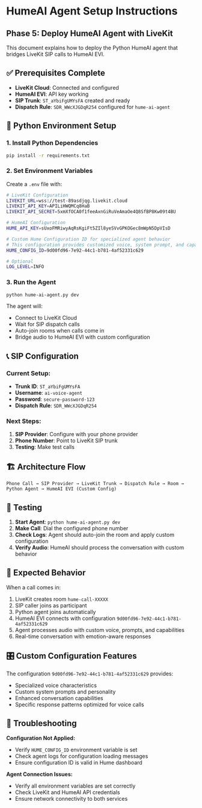 # HumeAI Agent Setup Instructions

## Phase 5: Deploy HumeAI Agent with LiveKit

This document explains how to deploy the Python HumeAI agent that bridges LiveKit SIP calls to HumeAI EVI.

## ✅ Prerequisites Complete

- **LiveKit Cloud**: Connected and configured
- **HumeAI EVI**: API key working
- **SIP Trunk**: `ST_aYbiFgUMYsFA` created and ready
- **Dispatch Rule**: `SDR_WWcXJGDqR254` configured for `hume-ai-agent`

## 🐍 Python Environment Setup

### 1. Install Python Dependencies

```bash
pip install -r requirements.txt
```

### 2. Set Environment Variables

Create a `.env` file with:

```bash
# LiveKit Configuration
LIVEKIT_URL=wss://test-89asdjqg.livekit.cloud
LIVEKIT_API_KEY=APILiHWQMCq8HaB
LIVEKIT_API_SECRET=5xmXfOCA0f1feeAxnGiRuVeAmaOe4Q8SfBP8Kw09t4BU

# HumeAI Configuration
HUME_API_KEY=sUxoFMRiwyAqRsKgiFt5ZIl8yeSVvGPKOGec8mWpN5DpVIsD

# Custom Hume Configuration ID for specialized agent behavior
# This configuration provides customized voice, system prompt, and capabilities
HUME_CONFIG_ID=9d00fd96-7e92-44c1-b781-4af52331c629

# Optional
LOG_LEVEL=INFO
```

### 3. Run the Agent

```bash
python hume-ai-agent.py dev
```

The agent will:
- Connect to LiveKit Cloud
- Wait for SIP dispatch calls
- Auto-join rooms when calls come in
- Bridge audio to HumeAI EVI with custom configuration

## 📞 SIP Configuration

### Current Setup:
- **Trunk ID**: `ST_aYbiFgUMYsFA`
- **Username**: `ai-voice-agent`  
- **Password**: `secure-password-123`
- **Dispatch Rule**: `SDR_WWcXJGDqR254`

### Next Steps:
1. **SIP Provider**: Configure with your phone provider
2. **Phone Number**: Point to LiveKit SIP trunk
3. **Testing**: Make test calls

## 🏗️ Architecture Flow

```
Phone Call → SIP Provider → LiveKit Trunk → Dispatch Rule → Room → Python Agent → HumeAI EVI (Custom Config)
```

## 🚀 Testing

1. **Start Agent**: `python hume-ai-agent.py dev`
2. **Make Call**: Dial the configured phone number
3. **Check Logs**: Agent should auto-join the room and apply custom configuration
4. **Verify Audio**: HumeAI should process the conversation with custom behavior

## 🎯 Expected Behavior

When a call comes in:
1. LiveKit creates room `hume-call-XXXXX`
2. SIP caller joins as participant
3. Python agent joins automatically  
4. HumeAI EVI connects with configuration `9d00fd96-7e92-44c1-b781-4af52331c629`
5. Agent processes audio with custom voice, prompts, and capabilities
6. Real-time conversation with emotion-aware responses

## 🎛️ Custom Configuration Features

The configuration `9d00fd96-7e92-44c1-b781-4af52331c629` provides:
- Specialized voice characteristics
- Custom system prompts and personality
- Enhanced conversation capabilities
- Specific response patterns optimized for voice calls

## 🔧 Troubleshooting

**Configuration Not Applied:**
- Verify `HUME_CONFIG_ID` environment variable is set
- Check agent logs for configuration loading messages
- Ensure configuration ID is valid in Hume dashboard

**Agent Connection Issues:**
- Verify all environment variables are set correctly
- Check LiveKit and HumeAI API credentials
- Ensure network connectivity to both services 
